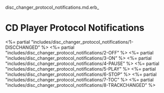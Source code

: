 disc\_changer\_protocol\_notifications.md.erb\_

# CD Player Protocol Notifications

\<%= partial "includes/disc\_changer\_protocol\_notifications/1-DISCCHANGED” %\>
\<%= partial "includes/disc\_changer\_protocol\_notifications/2-OFF” %\>
\<%= partial "includes/disc\_changer\_protocol\_notifications/3-ON” %\>
\<%= partial "includes/disc\_changer\_protocol\_notifications/4-PAUSE” %\>
\<%= partial "includes/disc\_changer\_protocol\_notifications/5-PLAY” %\>
\<%= partial "includes/disc\_changer\_protocol\_notifications/6-STOP” %\>
\<%= partial "includes/disc\_changer\_protocol\_notifications/7-TOC” %\>
\<%= partial "includes/disc\_changer\_protocol\_notifications/8-TRACKCHANGED” %\>